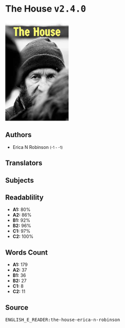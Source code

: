 # The House <kbd>v2.4.0</kbd>

![](./cover.medium.jpg "")

## Authors


 - Erica N Robinson <small>(-1 - -1)</small>

## Translators



## Subjects



## Readablility


 - **A1:** 80%
 - **A2:** 86%
 - **B1:** 92%
 - **B2:** 96%
 - **C1:** 97%
 - **C2:** 100%

## Words Count


 - **A1:** 179
 - **A2:** 37
 - **B1:** 36
 - **B2:** 27
 - **C1:** 8
 - **C2:** 11

## Source


<kbd>ENGLISH_E_READER:the-house-erica-n-robinson</kbd>
